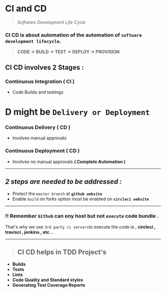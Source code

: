 # CI and CD

> _Software Development Life Cycle_

### CI CD is about automation of the automation of `software development lifecycle`.

> **CODE -> BUILD -> TEST -> DEPLOY -> PROVISION**

## CI CD involves 2 Stages :

### Continuous Integration ( CI )

- Code Builds and testings

# **D** might be `Delivery or Deployment`

### Continuous Delivery ( CD )

- Involves manual approvals

### Continuous Deployment ( CD )

- Involves no manual approvals **( Complete Automation )**

---

## _2 steps are needed to be addressed :_

- Protect the `master branch` at **`github website`**
- Enable `build` on forks option must be enabled on **`circleci website`**

---

### !! Remember `Github` can ony host but not **`execute` code bundle** .

That's why we use `3rd party ci servers`to execute the code ie., **circleci , travisci , jenkins , etc ..**

---

> ## CI CD helps in TDD Project's

- **Builds**
- **Tests**
- **Lints**
- **Code Quality and Standard styles**
- **Generating Test Coverage Reports**
